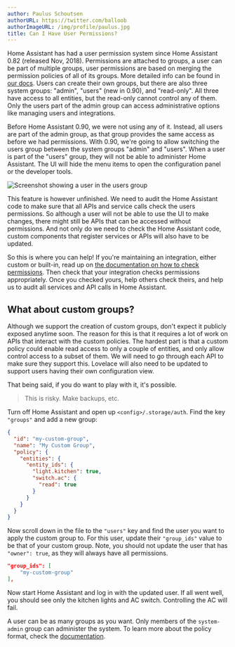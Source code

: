 ```yaml
---
author: Paulus Schoutsen
authorURL: https://twitter.com/balloob
authorImageURL: /img/profile/paulus.jpg
title: Can I Have User Permissions?
---
```


Home Assistant has had a user permission system since Home Assistant 0.82 (released Nov, 2018). Permissions are attached to groups, a user can be part of multiple groups, user permissions are based on merging the permission policies of all of its groups. More detailed info can be found in [our docs](/docs/en/next/auth_permissions.html). Users can create their own groups, but there are also three system groups: "admin", "users" (new in 0.90), and "read-only". All three have access to all entities, but the read-only cannot control any of them. Only the users part of the admin group can access administrative options like managing users and integrations.

Before Home Assistant 0.90, we were not using any of it. Instead, all users are part of the admin group, as that group provides the same access as before we had permissions. With 0.90, we're going to allow switching the users group between the system groups "admin" and "users". When a user is part of the "users" group, they will not be able to administer Home Assistant. The UI will hide the menu items to open the configuration panel or the developer tools.

![Screenshot showing a user in the users group](/img/en/blog/2019-03-user-permissions/screenshot.png)

This feature is however unfinished. We need to audit the Home Assistant code to make sure that all APIs and service calls check the users permissions. So although a user will not be able to use the UI to make changes, there might still be APIs that can be accessed without permissions. And not only do we need to check the Home Assistant code, custom components that register services or APIs will also have to be updated.

So this is where you can help! If you're maintaining an integration, either custom or built-in, read up on [the documentation on how to check permissions](/docs/en/next/auth_permissions.html##checking-permissions). Then check that your integration checks permissions appropriately. Once you checked yours, help others check theirs, and help us to audit all services and API calls in Home Assistant.

## What about custom groups?

Although we support the creation of custom groups, don't expect it publicly exposed anytime soon. The reason for this is that it requires a lot of work on APIs that interact with the custom policies. The hardest part is that a custom policy could enable read access to only a couple of entities, and only allow control access to a subset of them. We will need to go through each API to make sure they support this. Lovelace will also need to be updated to support users having their own configuration view.

That being said, if you do want to play with it, it's possible.

> This is risky. Make backups, etc.

Turn off Home Assistant and open up `<config>/.storage/auth`. Find the key `"groups"` and add a new group:

```json
{
  "id": "my-custom-group",
  "name": "My Custom Group",
  "policy": {
    "entities": {
      "entity_ids": {
        "light.kitchen": true,
        "switch.ac": {
          "read": true
        }
      }
    }
  }
}
```

Now scroll down in the file to the `"users"` key and find the user you want to apply the custom group to. For this user, update their `"group_ids"` value to be that of your custom group. Note, you should not update the user that has `"owner": true`, as they will always have all permissions.

```json
"group_ids": [
    "my-custom-group"
],
```

Now start Home Assistant and log in with the updated user. If all went well, you should see only the kitchen lights and AC switch. Controlling the AC will fail.

A user can be as many groups as you want. Only members of the `system-admin` group can administer the system. To learn more about the policy format, check the [documentation](/docs/en/next/auth_permissions.html).
